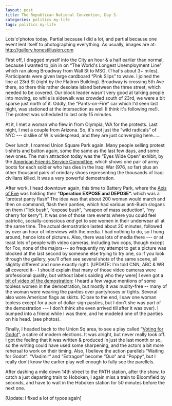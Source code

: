 ```yaml
---
layout: post
title: The Republican National Convention, Day 3.
categories: politics my-life
tags: politics my-life
---
```

<P>Lots'o'photos today.  Partial because I did a lot, and partial because one event lent itself to photographing everything.  As usually, images are at: <A href="http://gallery.honestillusion.com">http://gallery.honestillusion.com</A></P>
<P>First off, I dragged myself into the City an hour & a half earlier than normal, because I wanted to join in on &#8220;The World's Longest Unemployment Line" which ran along Broadway from Wall St to MSG. (That's about 3+ miles).  Participants were given large cardboard &#8220;Pink Slips&#8221; to wave.  I joined the line at 23rd St (right by the Flatiron Building).  Broadway is crossing 5th Ave there,  so there this rather desolate island between the three street, which needed to be covered. Our block leader wasn't very good at talking people into moving, so while is sidewalk was crowded south of 23rd, we were a bit sparse just north of it.  Oddly, the &#8220;Pants-on-Fire&#8221; car which I'd seen last night, was stationed at the intersection as well (I think it's following me!).  The protest was scheduled to last only 15 minutes.  </P>
<P>At it, I met a woman who flew in from Olympia, WA for the protests.  Last night, I met a couple from Arizona. So, it's not just the &#8220;wild radicals&#8221; of NYC --- dislike of W is widespread, and they are just converging here......</P>
<P>Over lunch, I roamed Union Square Park again. Many people selling protest t-shirts and button again, some the same as the last few days, and some new ones.  The main attraction today was the &#8220;Eyes Wide Open&#8220; exhibit, by the <A href="http://www.afsc.org">American Friends Service Committee</A>, which shows one pair of army boots for each soldier who has dies in the Iraqi War (976, so far) plus an other thousand pairs of orindary shoes representing the thousands of Iraqi civilians killed.   It was a very powerful demostration.</P>
<P>After work, I head downtown again, this time to Battery Park,  where the <A href="http://www.axisofeve.org">Axis of Eve</A> was holding their &#8220;<STRONG>Operation EXPOSE and DEPOSE&#8220;. </STRONG>which was a &#8220;protest panty flash&#8220;<STRONG> </STRONG>The idea was that about 200 woman would march and then on command, flash their panties, which had various anti-Bush slogans on them (&#8220;lick bush&#8220;, &#8220;expose bush&#8220;, &#8220;weapon of mass seduction&#8220;, &#8220;my cherry for kerry&#8220;).  It was one of those rare events where you could feel patriotic, socially-conscious <EM>and </EM>get to see women in their underwear all at the same time. The actual demostration lasted about 20 minutes, followed by over an hour of interviews with the media.  I had nothing to do, so I hung around, hence lots of pictures.  Also, there was lots of media there --- or at least lots of people with video cameras, including two cops, though except for Fox, none of the majors--- so frequently my attempt to get a picture was blocked at the last second by someone else trying to try one, so if you look through the gallery, you'll often see several shots of the same scene, all slightly different and none exactly right.  [UPDATE: I'm told CNN, ABC & WB all covered it-- I should explain that many of those video cameras were professional quality, but without labels saiding who they were] I even got a <A href="http://www.honestillusion.com/Images/AxisOfEve.mpeg">bit of video of the demostration</A>:  I heard a few vague mentions of some topless women in the demostration, but mostly it was nudity-free -- many of the woman were wearing the panties over pantyhoses or tights.  Several also wore American flags as skirts.  (Close to the end, I saw one woman topless except for a pair of dollar-sign pasties, but I don't she was part of the demostration --- I don't think she even arrived till after it was over).  I bumped into a friend while I was there, and he modeled one of the panties on his head. (see photos).</P>
<P>Finally, I headed back to the Union Sq area, to see a play called &#8220;<A href="http://www.votingforgodot.com">Voting for Godot</A>&#8220;,  a satire of modern elections.  It was alright, but never really took off.  I got the feeling that it was written & produced in just the last month or so, so the writing could have used some sharpening, and the actors a bit more rehersal to work on their timing.  Also, I believe the action parellels &#8220;Waiting for Godot&#8220;: &#8220;<SPAN class=chap_body_bold>Vladimir&#8220; and &#8220;<SPAN class=chap_body_bold>Estragon&#8220; become &#8220;Quo&#8220; and &#8220;Poppy&#8220;, but I really don't know the earlier play well enough to fully see the parellels.</SPAN></SPAN></P>
<P>After dashing a mile down 14th street to the PATH station, after the show,  to catch a just departing train to Hoboken, I again miss a train to Bloomfield by seconds, and have to wait in the Hoboken station for 50 minutes before the next one.</P>
<P>[Update: I fixed a lot of typos again]</P>